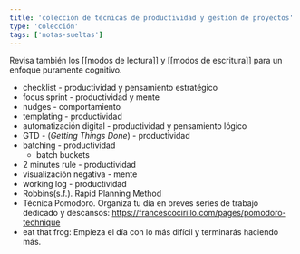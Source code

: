 ```yaml
---
title: 'colección de técnicas de productividad y gestión de proyectos'
type: 'colección'
tags: ['notas-sueltas']
---
```


Revisa también los [[modos de lectura]] y [[modos de escritura]] para un enfoque puramente cognitivo.

- checklist - productividad y pensamiento estratégico
- focus sprint - productividad y mente
- nudges - comportamiento
- templating - productividad
- automatización digital - productividad y pensamiento lógico
- GTD - (*Getting Things Done*) - productividad
- batching - productividad
	- batch buckets
- 2 minutes rule - productividad
- visualización negativa - mente
- working log - productividad
- Robbins(s.f.). Rapid Planning Method
- Técnica Pomodoro. Organiza tu día en breves series de trabajo dedicado y descansos: https://francescocirillo.com/pages/pomodoro-technique
- eat that frog: Empieza el día con lo más difícil y terminarás haciendo más.




